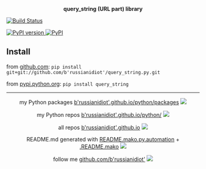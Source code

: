 <p align="center">
	<b>query_string (URL part) library</b>
</p>

<p>
	<a href="https://travis-ci.org/b'russianidiot'/query_string.py" class="reference external">
		<img src="https://travis-ci.org/b'russianidiot'/query_string.py.svg?branch=master" alt="Build Status">
	</a>
	<!--
	<a href="https://codecov.io/github/b'russianidiot'/query_string.py/">
		<img src="https://img.shields.io/codecov/c/github/b'russianidiot'/query_string.py.svg" alt="Codecov">
	</a>
	-->
</p>
<p>
	<a href="http://badge.fury.io/py/query_string" class="reference external">
		<img src="https://badge.fury.io/py/query_string.svg" alt="PyPI version">
	</a>
	<a href="https://pypi.python.org/pypi/query_string">
		<img src="https://img.shields.io/pypi/pyversions/query_string.svg" alt="PyPI">
	</a>

</p>

Install
-------

from [github.com](http://github.com/b'russianidiot'/query_string.py):
`pip install git+git://github.com/b'russianidiot'/query_string.py.git`

from [pypi.python.org](https://pypi.python.org): `pip install query_string`

---

<p align="center">
my Python packages 
<a href="http://b'russianidiot'.github.io/python/packages">b'russianidiot'.github.io/python/packages</a> <img src="http://b'russianidiot'.github.io/images/python/16.png" />
</p>
<p align="center">
my Python repos <a href="http://b'russianidiot'.github.io/python/">b'russianidiot'.github.io/python/</a>
<img src="http://b'russianidiot'.github.io/images/python/16.png" />
</p>

<p align="center">
	all repos <a href="http://b'russianidiot'.github.io/">b'russianidiot'.github.io</a> <img src="http://b'russianidiot'.github.io/images/star/16.png" />
</p>

<p align="center">
	README.md generated with <a href="https://github.com/b'russianidiot'/README.mako.py.automation">README.mako.py.automation</a> + <a href="https://github.com/b'russianidiot'/.README.mako">.README.mako</a> 
<img src="http://b'russianidiot'.github.io/images/book/16.png">
</p>

<p align="center">
	follow me <a href="http://github.com/b'russianidiot'">github.com/b'russianidiot'</a>
<img src="http://b'russianidiot'.github.io/images/github/16.png" />
</p>